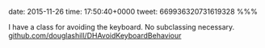 date: 2015-11-26
time: 17:50:40+0000
tweet: 669936320731619328
%%%

I have a class for avoiding the keyboard. No subclassing necessary. [github.com/douglashill/DHAvoidKeyboardBehaviour](https://github.com/douglashill/DHAvoidKeyboardBehaviour)
